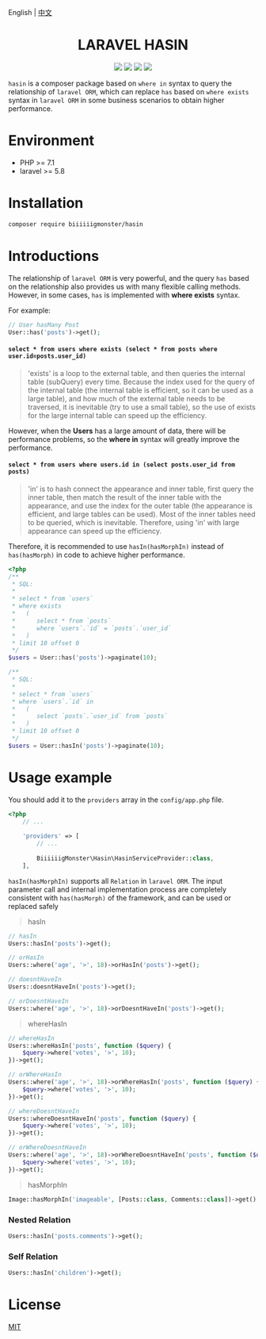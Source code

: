 English | [中文](./README-CN.md)

<div align="center">

# LARAVEL HASIN

<p>
    <a href="https://github.com/biiiiiigmonster/hasin/blob/master/LICENSE"><img src="https://img.shields.io/badge/license-MIT-7389D8.svg?style=flat" ></a>
    <a href="https://github.com/biiiiiigmonster/hasin/releases" ><img src="https://img.shields.io/github/release/biiiiiigmonster/hasin.svg?color=4099DE" /></a> 
    <a href="https://packagist.org/packages/biiiiiigmonster/hasin"><img src="https://img.shields.io/packagist/dt/biiiiiigmonster/hasin.svg?color=" /></a> 
    <a><img src="https://img.shields.io/badge/php-7.1+-59a9f8.svg?style=flat" /></a> 
</p>

</div>

`hasin` is a composer package based on `where in` syntax to query the relationship of `laravel ORM`, which can replace `has` based on `where exists` syntax in `laravel ORM` in some business scenarios to obtain higher performance.

# Environment

- PHP >= 7.1
- laravel >= 5.8


# Installation

```bash
composer require biiiiiigmonster/hasin
```

# Introductions

The relationship of `laravel ORM` is very powerful, and the query `has` based on the relationship also provides us with many flexible calling methods. However, in some cases, `has` is implemented with **where exists** syntax.

For example:
```php
// User hasMany Post
User::has('posts')->get();
```
#### `select * from users where exists (select * from posts where user.id=posts.user_id)`
> 'exists' is a loop to the external table, and then queries the internal table (subQuery) every time. Because the index used for the query of the internal table (the internal table is efficient, so it can be used as a large table), and how much of the external table needs to be traversed, it is inevitable (try to use a small table), so the use of exists for the large internal table can speed up the efficiency.

However, when the **Users** has a large amount of data, there will be performance problems, so the **where in** syntax will greatly improve the performance.

#### `select * from users where users.id in (select posts.user_id from posts)`
> 'in' is to hash connect the appearance and inner table, first query the inner table, then match the result of the inner table with the appearance, and use the index for the outer table (the appearance is efficient, and large tables can be used). Most of the inner tables need to be queried, which is inevitable. Therefore, using 'in' with large appearance can speed up the efficiency.

Therefore, it is recommended to use `hasIn(hasMorphIn)` instead of `has(hasMorph)` in code to achieve higher performance.

```php
<?php
/**
 * SQL:
 * 
 * select * from `users` 
 * where exists 
 *   ( 
 *      select * from `posts` 
 *      where `users`.`id` = `posts`.`user_id` 
 *   ) 
 * limit 10 offset 0
 */
$users = User::has('posts')->paginate(10);

/**
 * SQL:
 * 
 * select * from `users` 
 * where `users`.`id` in  
 *   ( 
 *      select `posts`.`user_id` from `posts` 
 *   ) 
 * limit 10 offset 0
 */
$users = User::hasIn('posts')->paginate(10);
```

# Usage example

You should add it to the `providers` array in the `config/app.php` file.
```php
<?php
    // ...
    
    'providers' => [
        // ...
        
        BiiiiiigMonster\Hasin\HasinServiceProvider::class,
    ],
```
`hasIn(hasMorphIn)` supports all `Relation` in `laravel ORM`. The input parameter call and internal implementation process are completely consistent with `has(hasMorph)` of the framework, and can be used or replaced safely

> hasIn

```php
// hasIn
Users::hasIn('posts')->get();

// orHasIn
Users::where('age', '>', 18)->orHasIn('posts')->get();

// doesntHaveIn
Users::doesntHaveIn('posts')->get();

// orDoesntHaveIn
Users::where('age', '>', 18)->orDoesntHaveIn('posts')->get();
```

> whereHasIn

```php
// whereHasIn
Users::whereHasIn('posts', function ($query) {
    $query->where('votes', '>', 10);
})->get();

// orWhereHasIn
Users::where('age', '>', 18)->orWhereHasIn('posts', function ($query) {
    $query->where('votes', '>', 10);
})->get();

// whereDoesntHaveIn
Users::whereDoesntHaveIn('posts', function ($query) {
    $query->where('votes', '>', 10);
})->get();

// orWhereDoesntHaveIn
Users::where('age', '>', 18)->orWhereDoesntHaveIn('posts', function ($query) {
    $query->where('votes', '>', 10);
})->get();
```

> hasMorphIn

```php
Image::hasMorphIn('imageable', [Posts::class, Comments::class])->get();
```

### Nested Relation

```php
Users::hasIn('posts.comments')->get();
```

### Self Relation 
```php
Users::hasIn('children')->get();
```

# License
[MIT](./LICENSE)
